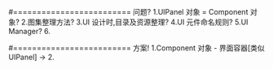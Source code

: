 #========================= 问题?
1.UIPanel 对象 = Component 对象?
2.图集整理方法?
3.UI 设计时,目录及资源整理?
4.UI 元件命名规则?
5.UI Manager?
6.



#========================= 方案!
1.Component 对象 - 界面容器[类似UIPanel] -> 
2.